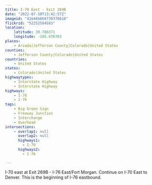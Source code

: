 ```yaml
---
title: I-70 East - Exit 269B
date: "2022-07-10T13:42:57Z"
imageid: "416466668739378618"
flickrid: "52252584583"
location:
    latitude: 39.786371
    longitude: -105.076703
places:
    - Arvada|Jefferson County|Colorado|United States
counties:
    - Jefferson County|Colorado|United States
countries:
    - United States
states:
    - Colorado|United States
highwaytypes:
    - Interstate Highway
    - Interstate Highway
highways:
    - I-70
    - I-76
tags:
    - Big Green Sign
    - Freeway Junction
    - Interchange
    - Overhead
intersections:
    - overlap1: null
      overlap2: null
      highways1:
        - I-70
      highways2:
        - I-76

---
```

I-70 east at Exit 269B - I-76 East/Fort Morgan.  Continue on I-70 East to Denver.  This is the beginning of I-76 eastbound.